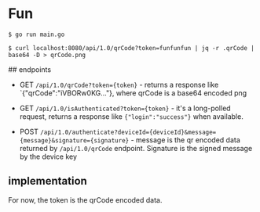 # Fun

```console
$ go run main.go

$ curl localhost:8080/api/1.0/qrCode?token=funfunfun | jq -r .qrCode | base64 -D > qrCode.png
```

## endpoints

* GET `/api/1.0/qrCode?token={token}` - returns a response like `{"qrCode":"iVBORw0KG..."}, where qrCode is a base64 encoded png

* GET `/api/1.0/isAuthenticated?token={token}` - it's a long-polled request, returns a response like `{"login":"success"}` when available.

* POST `/api/1.0/authenticate?deviceId={deviceId}&message={message}&signature={signature}` - message is the qr encoded data returned by `/api/1.0/qrCode` endpoint. Signature is the signed message by the device key

## implementation

For now, the token is the qrCode encoded data.


